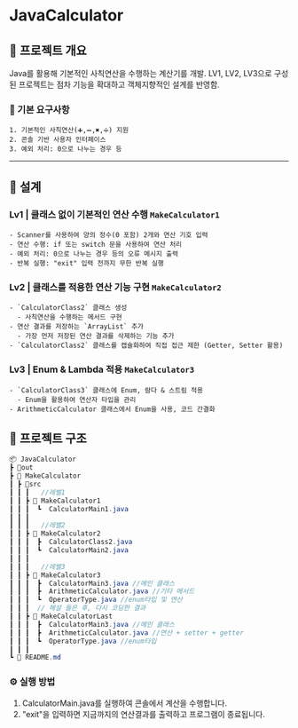 # JavaCalculator

## 📌 프로젝트 개요
Java를 활용해 기본적인 사칙연산을 수행하는 계산기를 개발. 
LV1, LV2, LV3으로 구성된 프로젝트는 점차 기능을 확대하고 객체지향적인 설계를 반영함.

### 🚀 기본 요구사항
```
1. 기본적인 사칙연산(➕,➖,✖️,➗) 지원
2. 콘솔 기반 사용자 인터페이스
3. 예외 처리: 0으로 나누는 경우 등
```
---

## 🚧 설계
### Lv1 | 클래스 없이 기본적인 연산 수행 `MakeCalculator1`
```
- Scanner를 사용하여 양의 정수(0 포함) 2개와 연산 기호 입력
- 연산 수행: if 또는 switch 문을 사용하여 연산 처리
- 예외 처리: 0으로 나누는 경우 등의 오류 메시지 출력
- 반복 실행: "exit" 입력 전까지 무한 반복 실행
```

### Lv2 | 클래스를 적용한 연산 기능 구현 `MakeCalculator2`
```
- `CalculatorClass2` 클래스 생성
  - 사칙연산을 수행하는 메서드 구현
- 연산 결과를 저장하는 `ArrayList` 추가
  - 가장 먼저 저장된 연산 결과를 삭제하는 기능 추가
- `CalculatorClass2` 클래스를 캡슐화하여 직접 접근 제한 (Getter, Setter 활용)
```

### Lv3 | Enum & Lambda 적용 `MakeCalculator3`
```
- `CalculatorClass3` 클래스에 Enum, 람다 & 스트림 적용
  - Enum을 활용하여 연산자 타입을 관리
- ArithmeticCalculator 클래스에서 Enum을 사용, 코드 간결화
```

## 📂 프로젝트 구조
```java
📦 JavaCalculator
┣ 📂out
┣ 📂 MakeCalculator
┃ ┣ 📂src
┃ ┃ ┃   //레벨1
┃ ┃ ┣ 📂 MakeCalculator1    
┃ ┃ ┃  ┗  CalculatorMain1.java
┃ ┃ ┃ 
┃ ┃ ┃   //레벨2
┃ ┃ ┣ 📂 MakeCalculator2   
┃ ┃ ┃  ┣  CalculatorClass2.java
┃ ┃ ┃  ┗  CalculatorMain2.java
┃ ┃ ┃
┃ ┃ ┃   //레벨3
┃ ┃ ┣ 📂 MakeCalculator3
┃ ┃ ┃  ┣  CalculatorMain3.java //메인 클래스
┃ ┃ ┃  ┣  ArithmeticCalculator.java //기타 메서드
┃ ┃ ┃  ┗  OperatorType.java //enum타입 및 연산 
┃ ┃ ┃  // 해설 들은 후, 다시 코딩한 결과
┃ ┃ ┣ 📂 MakeCalculatorLast
┃ ┃ ┃  ┣  CalculatorMain3.java //메인 클래스
┃ ┃ ┃  ┣  ArithmeticCalculator.java //연산 + setter + getter
┃ ┃ ┃  ┗  OperatorType.java //enum타입
┃ ┃ ┃ 
┗ 📜 README.md
```

### ⚙️ 실행 방법
1. CalculatorMain.java를 실행하여 콘솔에서 계산을 수행합니다.
2. "exit"을 입력하면 지금까지의 연산결과를 출력하고 프로그램이 종료됩니다.
